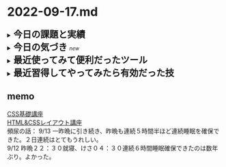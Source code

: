# 2022-09-17.md
<details>
<summary><h2 style="display:inline">今日の課題と実績</h2></summary>
 <h3>やりたいこと/やったこと</h3>
 <ol>
  <li>【Re Think】システム開発実務スキルの向上には生産性向上が最も重要と気づきました</li>
   <br>
   <p>実務ベースで考え直してみると、個々のテクニックを習得することはもちろん大切ですが、<b>生産効率が上がらざるを得ないような</b>「仕掛け／仕組み／カラクリ」を
   着実に作り込んでいくことこそ重要だということが分かりました</p>
  <br>
  <li>それでは、生産効率が上がらざるを得ないようなカラクリとは具体的に何だろう、、、、仮説を立てて、地道に検証してみるという作業に今日から着手しようと思います</li>
  <br><li>下の３つの技術セットこそ今考えうる最高のカラクリではないかという仮説を立てて見ました</li>
   <ul>
    <li>Next+vite</li>
    <li>TailwindCSS</li>
    <li>Typescript</li>
   </ul>
  <li>今日は早速 <b>Next＋Vite</b>について、実際に手を動かして検証してみたいと思います。<br>
   (※やってみた結果は下の「今日の気づき」に記載しました)</li>
  </ol>
 <h3>Githubによるサイト公開は、手こずったが以外な方法でうまくいった</h3>
  <p>いまだに腑に落ちないが、一般的なやり方をググってやってみたものの結局うまくいかなかった。<br>
 仕方なく偶然やってみた方法でわけもなくできるようになったが、いまだにその訳（理由）がナゾです！</p>
 <p>実際の詳細は<a href="https://hackmd.io/A3pH0eKcQDGdQPpWGz6SsQ?view">こちら</a>を参照してください。<br>
  公開したGithub上のサイトは<a href="https://yuasys.github.io/myblog/">このサイト</a>です。</p>
 
</details>
<details>
 <summary><h2 style="display:inline">今日の気づき&nbsp;</h2><small><i>new</i></small></summary>
 <ul>
  <li><b>Next+Vite</b>の仕組みは今日現在「開発中」であった。とても期待がもてる。<br>
  上記のワードでググっても、あくまで実験例のような記事ばかりで公式サイトでは「開発中、議論中」の段階であるようです。 <br> 
  もっとも、そもそもViteを絡ませる理由は、React等のフレームワークプロジェクトが肥大化すると幾何級数的にビルドにコストが増大するのを避けることなので、当面サンプル作りとかが中心の私の場合は、何も急いで実験に加わることも不要だし、公式サイトに貢献できるほどの技術も持ち合わせていないので決して焦る必要はありません。<br> 
   <br>むしろ、「<b>Next+vite当たり前</b>」の時代を見据えて今のうちにしっかりReactプロジェクトに慣れ親しむことに精力を注ぐという戦略をとろうと思います。<br></li>
  <li>表現力とセキュリティの高さが魅力の「Google Document」をWeb公開するとレイアウト大きく崩れることが分かった<br>
   今日の実例では、テーブルの幅・高さが崩れてしまい実用にならなかった。<br>
   しかし、Vscodeの機能をフル動員して楽に修正できるし、出来栄えもまずますであった。<br>
   (※実際にWeb公開したGoogleDocumentから変換したサイトは<a href="https://yuasys.github.io/myblog/">これ</a>です）
  </li>
 </ul>
 </details>
 

<details>
  <summary><h2 style="display:inline">最近使ってみて便利だったツール</h2></summary>
  <ul>
   <li>オンラインツール：<a href="https://favicon-generator.mintsu-dev.com/">ファビコンジェネレータ</a>で任意の画像をfaviconに変換</li>
   <li>オンラインツール：<a href="https://placehold.jp/">プレスホルダー</a>で任意サイズのダミー画像を生成</li>
  </ul>
</details>

 <details>
  <summary><h2 style="display:inline"?>最近習得してやってみたら有効だった技</h2></summary>
 
  <ul>
   <li>Vscodeエディタでlorem20とするとワード数２０のダミー段落が得られる。</li>
   <li>画面のキャッシュデータの削除／更新</li>
   <div><img src="../../images/fig22-09-07_1.png" style="width:640px;"></div>
  </ul>
</details>


## memo
[CSS基礎講座](https://youtube.com/playlist?list=PLwM1-TnN_NN5jWN09yjtxWng2XZa88ate)  
[HTML&CSSレイアウト講座](https://youtube.com/playlist?list=PLwM1-TnN_NN5x6_-OTH9BFVgbYg_l7oEN)  
頻尿の話：
  9/13 一昨晩に引き続き、昨晩も連続５時間半ほど連続睡眠を確保できた。２日連続はとてもうれしい。  
  9/12 昨晩２２：３０就寝、けさ０４：３０連続６時間睡眠確保できたのは数年ぶり。よかった。

